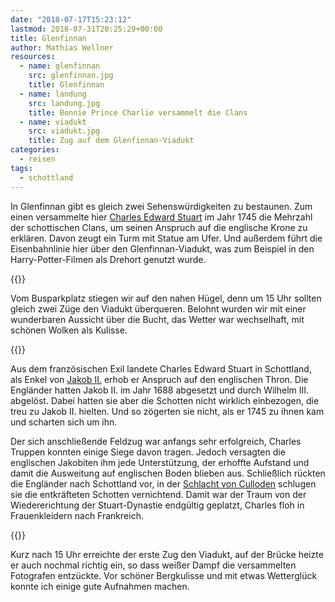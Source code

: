 ```yaml
---
date: "2018-07-17T15:23:12"
lastmod: 2018-07-31T20:25:29+00:00
title: Glenfinnan
author: Mathias Wellner
resources:
  - name: glenfinnan
    src: glenfinnan.jpg
    title: Glenfinnan
  - name: landung
    src: landung.jpg
    title: Bonnie Prince Charlie versammelt die Clans
  - name: viadukt
    src: viadukt.jpg
    title: Zug auf dem Glenfinnan-Viadukt
categories:
  - reisen
tags:
  - schottland
---
```

In Glenfinnan gibt es gleich zwei Sehenswürdigkeiten zu bestaunen. Zum einen versammelte hier [Charles Edward Stuart](https://de.wikipedia.org/wiki/Charles_Edward_Stuart) im Jahr 1745 die Mehrzahl der schottischen Clans, um seinen Anspruch auf die englische Krone zu erklären. Davon zeugt ein Turm mit Statue am Ufer. Und außerdem führt die Eisenbahnlinie hier über den Glenfinnan-Viadukt, was zum Beispiel in den Harry-Potter-Filmen als Drehort genutzt wurde. 
<!--more-->

{{<responsive-image name="glenfinnan">}}

Vom Busparkplatz stiegen wir auf den nahen Hügel, denn um 15 Uhr sollten gleich zwei Züge den Viadukt überqueren. Belohnt wurden wir mit einer wunderbaren Aussicht über die Bucht, das Wetter war wechselhaft, mit schönen Wolken als Kulisse. 

{{<responsive-image name="landung">}}

Aus dem französischen Exil landete Charles Edward Stuart in Schottland, als Enkel von [Jakob II.](https://de.wikipedia.org/wiki/Jakob_II._(England)) erhob er Anspruch auf den englischen Thron. Die Engländer hatten Jakob II. im Jahr 1688 abgesetzt und durch Wilhelm III. abgelöst. Dabei hatten sie aber die Schotten nicht wirklich einbezogen, die treu zu Jakob II. hielten. Und so zögerten sie nicht, als er 1745 zu ihnen kam und scharten sich um ihn. 

Der sich anschließende Feldzug war anfangs sehr erfolgreich, Charles Truppen konnten einige Siege davon tragen. Jedoch versagten die englischen Jakobiten ihm jede Unterstützung, der erhoffte Aufstand und damit die Ausweitung auf englischen Boden blieben aus. Schließlich rückten die Engländer nach Schottland vor, in der [Schlacht von Culloden](https://de.wikipedia.org/wiki/Schlacht_bei_Culloden) schlugen sie die entkräfteten Schotten vernichtend. Damit war der Traum von der Wiedererichtung der Stuart-Dynastie endgültig geplatzt, Charles floh in Frauenkleidern nach Frankreich. 

{{<responsive-image name="viadukt" class="wide">}}

Kurz nach 15 Uhr erreichte der erste Zug den Viadukt, auf der Brücke heizte er auch nochmal richtig ein, so dass weißer Dampf die versammelten Fotografen entzückte. Vor schöner Bergkulisse und mit etwas Wetterglück konnte ich einige gute Aufnahmen machen. 